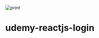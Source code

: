 ![print](https://user-images.githubusercontent.com/44881948/127883946-7f1517c7-b3ad-4815-b0e8-383820bc0f05.PNG)
# udemy-reactjs-login
